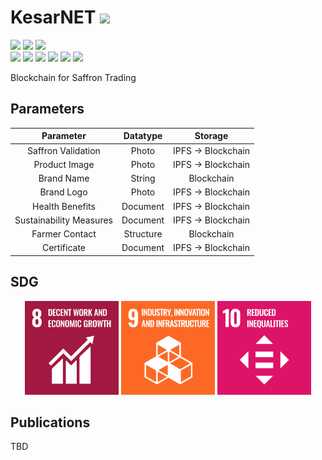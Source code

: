 # KesarNET ![](https://img.shields.io/badge/-Live-brightgreen)
![](https://img.shields.io/badge/Collob-Koyo-green) ![](https://img.shields.io/badge/Domain-Blockchain-blue) ![](https://img.shields.io/badge/Focus-Saffron-yellow) <br/>
![](https://img.shields.io/badge/Blockchain-Ethereum-blue) ![](https://img.shields.io/badge/ML-Image_Processing-blue) ![](https://img.shields.io/badge/Storage-IPFS,_IPNS-blue) ![](https://img.shields.io/badge/Security-SecretSharing-blue) ![](https://img.shields.io/badge/Security-QR_Code-blue) ![](https://img.shields.io/badge/Mobile_App-Yes-green)

Blockchain for Saffron Trading

## Parameters

| Parameter | Datatype | Storage |
|:---------:|:--------:|:-------:|
| Saffron Validation | Photo | IPFS -> Blockchain |
| Product Image | Photo | IPFS -> Blockchain |
| Brand Name | String | Blockchain |
| Brand Logo | Photo | IPFS -> Blockchain |
| Health Benefits | Document | IPFS -> Blockchain |
| Sustainability Measures | Document | IPFS -> Blockchain |
| Farmer Contact | Structure | Blockchain | 
| Certificate | Document | IPFS -> Blockchain |

## SDG 

<p align="center">
    <img src="https://github.com/ramagururadhakrishnan/UN-SDG/blob/main/Assets/G8.png" width="150"/> 
    <img src="https://github.com/ramagururadhakrishnan/UN-SDG/blob/main/Assets/G9.png" width="150"/> 
    <img src="https://github.com/ramagururadhakrishnan/UN-SDG/blob/main/Assets/G10.png" width="150"/> 
</p>   

## Publications
TBD
